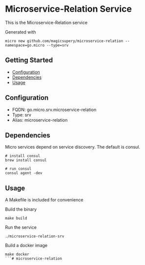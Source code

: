 # Microservice-Relation Service

This is the Microservice-Relation service

Generated with

```
micro new github.com/magicsupery/microservice-relation --namespace=go.micro --type=srv
```

## Getting Started

- [Configuration](#configuration)
- [Dependencies](#dependencies)
- [Usage](#usage)

## Configuration

- FQDN: go.micro.srv.microservice-relation
- Type: srv
- Alias: microservice-relation

## Dependencies

Micro services depend on service discovery. The default is consul.

```
# install consul
brew install consul

# run consul
consul agent -dev
```

## Usage

A Makefile is included for convenience

Build the binary

```
make build
```

Run the service
```
./microservice-relation-srv
```

Build a docker image
```
make docker
```# microservice-relation
